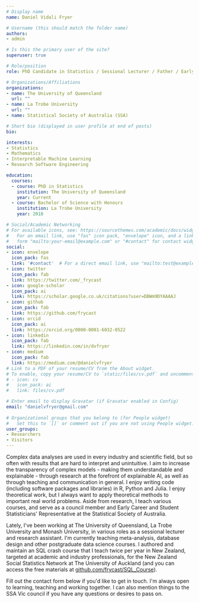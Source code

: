 ```yaml
---
# Display name
name: Daniel Vidali Fryer

# Username (this should match the folder name)
authors:
- admin

# Is this the primary user of the site?
superuser: true

# Role/position
role: PhD Candidate in Statistics / Sessional Lecturer / Father / Early Career and Student Statisticians' Representative

# Organizations/Affiliations
organizations:
- name: The University of Queensland
  url: ""
- name: La Trobe University
  url: ""
- name: Statistical Society of Australia (SSA)

# Short bio (displayed in user profile at end of posts)
bio:

interests:
- Statistics
- Mathematics
- Interpretable Machine Learning
- Research Software Engineering

education:
  courses:
  - course: PhD in Statistics
    institution: The University of Queensland
    year: Current
  - course: Bachelor of Science with Honours
    institution: La Trobe University
    year: 2018

# Social/Academic Networking
# For available icons, see: https://sourcethemes.com/academic/docs/widgets/#icons
#   For an email link, use "fas" icon pack, "envelope" icon, and a link in the
#   form "mailto:your-email@example.com" or "#contact" for contact widget.
social:
- icon: envelope
  icon_pack: fas
  link: '#contact'  # For a direct email link, use "mailto:test@example.org".
- icon: twitter
  icon_pack: fab
  link: https://twitter.com/_frycast
- icon: google-scholar
  icon_pack: ai
  link: https://scholar.google.co.uk/citations?user=DBWm9DYAAAAJ
- icon: github
  icon_pack: fab
  link: https://github.com/frycast
- icon: orcid
  icon_pack: ai
  link: https://orcid.org/0000-0001-6032-0522
- icon: linkedin
  icon_pack: fab
  link: https://linkedin.com/in/dvfryer
- icon: medium
  icon_pack: fab
  link: https://medium.com/@danielvfryer
# Link to a PDF of your resume/CV from the About widget.
# To enable, copy your resume/CV to `static/files/cv.pdf` and uncomment the lines below.  
# - icon: cv
#   icon_pack: ai
#   link: files/cv.pdf

# Enter email to display Gravatar (if Gravatar enabled in Config)
email: "danielvfryer@gmail.com"
  
# Organizational groups that you belong to (for People widget)
#   Set this to `[]` or comment out if you are not using People widget.  
user_groups:
- Researchers
- Visitors
---
```


Complex data analyses are used in every industry and scientific field, but so often with results that are hard to interpret and unintuitive. I aim to increase the transparency of complex models - making them understandable and explainable - through research at the forefront of explainable AI, as well as through teaching and communication in general. I enjoy writing code (including software packages and libraries) in R, Python and Julia. I enjoy theoretical work, but I always want to apply theoretical methods to important real world problems. Aside from research, I teach various courses, and serve as a council member and Early Career and Student Statisticians' Representative at the Statistical Society of Australia.

Lately, I've been working at The University of Queensland, La Trobe University and Monash University, in various roles as a sessional lecturer and research assistant. I'm currently teaching meta-analysis, database design and other postgraduate data science courses. I authored and maintain an SQL crash course that I teach twice per year in New Zealand, targeted at academic and industry professionals, for the New Zealand Social Statistics Network at The University of Auckland (and you can access the free materials at [github.com/frycast/SQL_Course](https://github.com/frycast/SQL_Course)).

Fill out the contact form below if you'd like to get in touch. 
I'm always open to learning, teaching and working together. 
I can also mention things to the SSA Vic council if you have any questions or desires to pass on.

